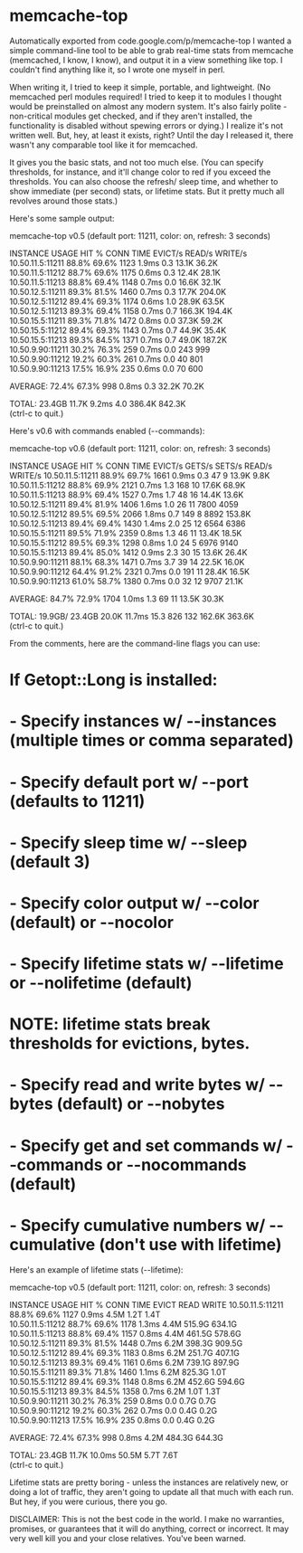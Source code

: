 # memcache-top
Automatically exported from code.google.com/p/memcache-top
I wanted a simple command-line tool to be able to grab real-time stats from memcache (memcached, I know, I know), and output it in a view something like top. I couldn't find anything like it, so I wrote one myself in perl.

When writing it, I tried to keep it simple, portable, and lightweight. (No memcached perl modules required! I tried to keep it to modules I thought would be preinstalled on almost any modern system. It's also fairly polite - non-critical modules get checked, and if they aren't installed, the functionality is disabled without spewing errors or dying.) I realize it's not written well. But, hey, at least it exists, right? Until the day I released it, there wasn't any comparable tool like it for memcached.

It gives you the basic stats, and not too much else. (You can specify thresholds, for instance, and it'll change color to red if you exceed the thresholds. You can also choose the refresh/ sleep time, and whether to show immediate (per second) stats, or lifetime stats. But it pretty much all revolves around those stats.)

Here's some sample output:

memcache-top v0.5       (default port: 11211, color: on, refresh: 3 seconds)

INSTANCE                USAGE   HIT %   CONN    TIME    EVICT/s READ/s  WRITE/s
10.50.11.5:11211        88.8%   69.6%   1123    1.9ms   0.3     13.1K   36.2K   
10.50.11.5:11212        88.7%   69.6%   1175    0.6ms   0.3     12.4K   28.1K   
10.50.11.5:11213        88.8%   69.4%   1148    0.7ms   0.0     16.6K   32.1K   
10.50.12.5:11211        89.3%   81.5%   1460    0.7ms   0.3     17.7K   204.0K  
10.50.12.5:11212        89.4%   69.3%   1174    0.6ms   1.0     28.9K   63.5K   
10.50.12.5:11213        89.3%   69.4%   1158    0.7ms   0.7     166.3K  194.4K  
10.50.15.5:11211        89.3%   71.8%   1472    0.8ms   0.0     37.3K   59.2K   
10.50.15.5:11212        89.4%   69.3%   1143    0.7ms   0.7     44.9K   35.4K   
10.50.15.5:11213        89.3%   84.5%   1371    0.7ms   0.7     49.0K   187.2K  
10.50.9.90:11211        30.2%   76.3%   259     0.7ms   0.0     243     999     
10.50.9.90:11212        19.2%   60.3%   261     0.7ms   0.0     40      801     
10.50.9.90:11213        17.5%   16.9%   235     0.6ms   0.0     70      600     

AVERAGE:                72.4%   67.3%   998     0.8ms   0.3     32.2K   70.2K   

TOTAL:                  23.4GB          11.7K   9.2ms   4.0     386.4K  842.3K  
(ctrl-c to quit.)

Here's v0.6 with commands enabled (--commands):

memcache-top v0.6       (default port: 11211, color: on, refresh: 3 seconds)

INSTANCE                USAGE   HIT %   CONN    TIME    EVICT/s GETS/s  SETS/s  READ/s  WRITE/s 
10.50.11.5:11211        88.9%   69.7%   1661    0.9ms   0.3     47      9       13.9K   9.8K    
10.50.11.5:11212        88.8%   69.9%   2121    0.7ms   1.3     168     10      17.6K   68.9K   
10.50.11.5:11213        88.9%   69.4%   1527    0.7ms   1.7     48      16      14.4K   13.6K   
10.50.12.5:11211        89.4%   81.9%   1406    1.6ms   1.0     26      11      7800    4059    
10.50.12.5:11212        89.5%   69.5%   2066    1.8ms   0.7     149     8       8892    153.8K  
10.50.12.5:11213        89.4%   69.4%   1430    1.4ms   2.0     25      12      6564    6386    
10.50.15.5:11211        89.5%   71.9%   2359    0.8ms   1.3     46      11      13.4K   18.5K   
10.50.15.5:11212        89.5%   69.3%   1298    0.8ms   1.0     24      5       6976    9140    
10.50.15.5:11213        89.4%   85.0%   1412    0.9ms   2.3     30      15      13.6K   26.4K   
10.50.9.90:11211        88.1%   68.3%   1471    0.7ms   3.7     39      14      22.5K   16.0K   
10.50.9.90:11212        64.4%   91.2%   2321    0.7ms   0.0     191     11      28.4K   16.5K   
10.50.9.90:11213        61.0%   58.7%   1380    0.7ms   0.0     32      12      9707    21.1K   

AVERAGE:                84.7%   72.9%   1704    1.0ms   1.3     69      11      13.5K   30.3K   

TOTAL:          19.9GB/ 23.4GB          20.0K   11.7ms  15.3    826     132     162.6K  363.6K  
(ctrl-c to quit.)

From the comments, here are the command-line flags you can use:

#   If Getopt::Long is installed:
#     - Specify instances w/ --instances (multiple times or comma separated)
#     - Specify default port w/ --port (defaults to 11211)
#     - Specify sleep time w/ --sleep (default 3)
#     - Specify color output w/ --color (default) or --nocolor
#     - Specify lifetime stats w/ --lifetime or --nolifetime (default)
#       NOTE: lifetime stats break thresholds for evictions, bytes.
#     - Specify read and write bytes w/ --bytes (default) or --nobytes
#     - Specify get and set commands w/ --commands or --nocommands (default)
#     - Specify cumulative numbers w/ --cumulative (don't use with lifetime)

Here's an example of lifetime stats (--lifetime):

memcache-top v0.5       (default port: 11211, color: on, refresh: 3 seconds)

INSTANCE                USAGE   HIT %   CONN    TIME    EVICT   READ    WRITE
10.50.11.5:11211        88.8%   69.6%   1127    0.9ms   4.5M    1.2T    1.4T    
10.50.11.5:11212        88.7%   69.6%   1178    1.3ms   4.4M    515.9G  634.1G  
10.50.11.5:11213        88.8%   69.4%   1157    0.8ms   4.4M    461.5G  578.6G  
10.50.12.5:11211        89.3%   81.5%   1448    0.7ms   6.2M    398.3G  909.5G  
10.50.12.5:11212        89.4%   69.3%   1183    0.8ms   6.2M    251.7G  407.1G  
10.50.12.5:11213        89.3%   69.4%   1161    0.6ms   6.2M    739.1G  897.9G  
10.50.15.5:11211        89.3%   71.8%   1460    1.1ms   6.2M    825.3G  1.0T    
10.50.15.5:11212        89.4%   69.3%   1148    0.8ms   6.2M    452.6G  594.6G  
10.50.15.5:11213        89.3%   84.5%   1358    0.7ms   6.2M    1.0T    1.3T    
10.50.9.90:11211        30.2%   76.3%   259     0.8ms   0.0     0.7G    0.7G    
10.50.9.90:11212        19.2%   60.3%   262     0.7ms   0.0     0.4G    0.2G    
10.50.9.90:11213        17.5%   16.9%   235     0.8ms   0.0     0.4G    0.2G    

AVERAGE:                72.4%   67.3%   998     0.8ms   4.2M    484.3G  644.3G  

TOTAL:                  23.4GB          11.7K   10.0ms  50.5M   5.7T    7.6T    
(ctrl-c to quit.)

Lifetime stats are pretty boring - unless the instances are relatively new, or doing a lot of traffic, they aren't going to update all that much with each run. But hey, if you were curious, there you go.

DISCLAIMER: This is not the best code in the world. I make no warranties, promises, or guarantees that it will do anything, correct or incorrect. It may very well kill you and your close relatives. You've been warned. 
